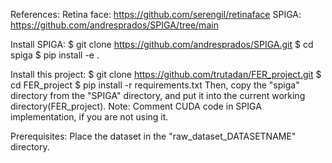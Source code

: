 References:
    Retina face: https://github.com/serengil/retinaface
    SPIGA: https://github.com/andresprados/SPIGA/tree/main

Install SPIGA:
    $ git clone https://github.com/andresprados/SPIGA.git
    $ cd spiga
    $ pip install -e .

Install this project:
    $ git clone https://github.com/trutadan/FER_project.git
    $ cd FER_project
    $ pip install -r requirements.txt
    Then, copy the "spiga" directory from the "SPIGA" directory, and put it into the current working directory(FER_project).
    Note: Comment CUDA code in SPIGA implementation, if you are not using it.

Prerequisites:
    Place the dataset in the "raw_dataset_DATASETNAME" directory.